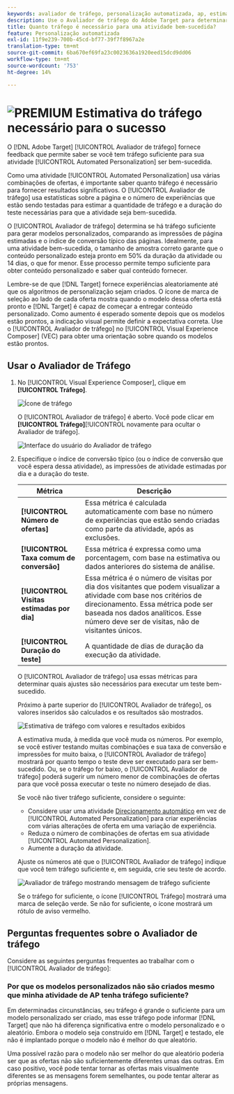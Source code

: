 ```yaml
---
keywords: avaliador de tráfego, personalização automatizada, ap, estimar tráfego, direcionamento automático
description: Use o Avaliador de tráfego do Adobe Target para determinar se você tem tráfego suficiente para que sua atividade do Automated Personalization seja bem-sucedida.
title: Quanto tráfego é necessário para uma atividade bem-sucedida?
feature: Personalização automatizada
exl-id: 11f9e239-700b-45cd-bf77-39f7f8967a2e
translation-type: tm+mt
source-git-commit: 6ba670ef69fa23c0023636a1920eed15dcd9dd06
workflow-type: tm+mt
source-wordcount: '753'
ht-degree: 14%

---
```


# ![PREMIUM](/help/assets/premium.png) Estimativa do tráfego necessário para o sucesso

O [!DNL Adobe Target] [!UICONTROL Avaliador de tráfego] fornece feedback que permite saber se você tem tráfego suficiente para sua atividade [!UICONTROL Automated Personalization] ser bem-sucedida.

Como uma atividade [!UICONTROL Automated Personalization] usa várias combinações de ofertas, é importante saber quanto tráfego é necessário para fornecer resultados significativos. O [!UICONTROL Avaliador de tráfego] usa estatísticas sobre a página e o número de experiências que estão sendo testadas para estimar a quantidade de tráfego e a duração do teste necessárias para que a atividade seja bem-sucedida.

O [!UICONTROL Avaliador de tráfego] determina se há tráfego suficiente para gerar modelos personalizados, comparando as impressões de página estimadas e o índice de conversão típico das páginas. Idealmente, para uma atividade bem-sucedida, o tamanho de amostra correto garante que o conteúdo personalizado esteja pronto em 50% da duração da atividade ou 14 dias, o que for menor. Esse processo permite tempo suficiente para obter conteúdo personalizado e saber qual conteúdo fornecer.

Lembre-se de que [!DNL Target] fornece experiências aleatoriamente até que os algoritmos de personalização sejam criados. O ícone de marca de seleção ao lado de cada oferta mostra quando o modelo dessa oferta está pronto e [!DNL Target] é capaz de começar a entregar conteúdo personalizado. Como aumento é esperado somente depois que os modelos estão prontos, a indicação visual permite definir a expectativa correta. Use o [!UICONTROL Avaliador de tráfego] no [!UICONTROL Visual Experience Composer] (VEC) para obter uma orientação sobre quando os modelos estão prontos.

## Usar o Avaliador de Tráfego

1. No [!UICONTROL Visual Experience Composer], clique em **[!UICONTROL Tráfego]**.

   ![Ícone de tráfego](/help/c-activities/t-automated-personalization/assets/icon-traffic.png)

   O [!UICONTROL Avaliador de tráfego] é aberto. Você pode clicar em **[!UICONTROL Tráfego]**[!UICONTROL  novamente para ocultar o Avaliador de tráfego].

   ![Interface do usuário do Avaliador de tráfego](assets/ap_est.png)

1. Especifique o índice de conversão típico (ou o índice de conversão que você espera dessa atividade), as impressões de atividade estimadas por dia e a duração do teste.

   | Métrica | Descrição |
   | --- | --- |
   | **[!UICONTROL Número de ofertas]** | Essa métrica é calculada automaticamente com base no número de experiências que estão sendo criadas como parte da atividade, após as exclusões. |
   | **[!UICONTROL Taxa comum de conversão]** | Essa métrica é expressa como uma porcentagem, com base na estimativa ou dados anteriores do sistema de análise. |
   | **[!UICONTROL Visitas estimadas por dia]** | Essa métrica é o número de visitas por dia dos visitantes que podem visualizar a atividade com base nos critérios de direcionamento. Essa métrica pode ser baseada nos dados analíticos. Esse número deve ser de visitas, não de visitantes únicos. |
   | **[!UICONTROL Duração do teste]** | A quantidade de dias de duração da execução da atividade. |

   O [!UICONTROL Avaliador de tráfego] usa essas métricas para determinar quais ajustes são necessários para executar um teste bem-sucedido.

   Próximo à parte superior do [!UICONTROL Avaliador de tráfego], os valores inseridos são calculados e os resultados são mostrados.

   ![Estimativa de tráfego com valores e resultados exibidos](assets/ap_est_no.png)

   A estimativa muda, à medida que você muda os números. Por exemplo, se você estiver testando muitas combinações e sua taxa de conversão e impressões for muito baixa, o [!UICONTROL Avaliador de tráfego] mostrará por quanto tempo o teste deve ser executado para ser bem-sucedido. Ou, se o tráfego for baixo, o [!UICONTROL Avaliador de tráfego] poderá sugerir um número menor de combinações de ofertas para que você possa executar o teste no número desejado de dias.

   Se você não tiver tráfego suficiente, considere o seguinte:

   * Considere usar uma atividade [Direcionamento automático](/help/c-activities/auto-target/auto-target-to-optimize.md) em vez de [!UICONTROL Automated Personalization] para criar experiências com várias alterações de oferta em uma variação de experiência.
   * Reduza o número de combinações de ofertas em sua atividade [!UICONTROL Automated Personalization].
   * Aumente a duração da atividade.

   Ajuste os números até que o [!UICONTROL Avaliador de tráfego] indique que você tem tráfego suficiente e, em seguida, crie seu teste de acordo.

   ![Avaliador de tráfego mostrando mensagem de tráfego suficiente](assets/ap_est_yes.png)

   Se o tráfego for suficiente, o ícone [!UICONTROL Tráfego] mostrará uma marca de seleção verde. Se não for suficiente, o ícone mostrará um rótulo de aviso vermelho.

## Perguntas frequentes sobre o Avaliador de tráfego

Considere as seguintes perguntas frequentes ao trabalhar com o [!UICONTROL Avaliador de tráfego]:

### Por que os modelos personalizados não são criados mesmo que minha atividade de AP tenha tráfego suficiente?

Em determinadas circunstâncias, seu tráfego é grande o suficiente para um modelo personalizado ser criado, mas esse tráfego pode informar [!DNL Target] que não há diferença significativa entre o modelo personalizado e o aleatório. Embora o modelo seja construído em [!DNL Target] e testado, ele não é implantado porque o modelo não é melhor do que aleatório.

Uma possível razão para o modelo não ser melhor do que aleatório poderia ser que as ofertas não são suficientemente diferentes umas das outras. Em caso positivo, você pode tentar tornar as ofertas mais visualmente diferentes se as mensagens forem semelhantes, ou pode tentar alterar as próprias mensagens.
